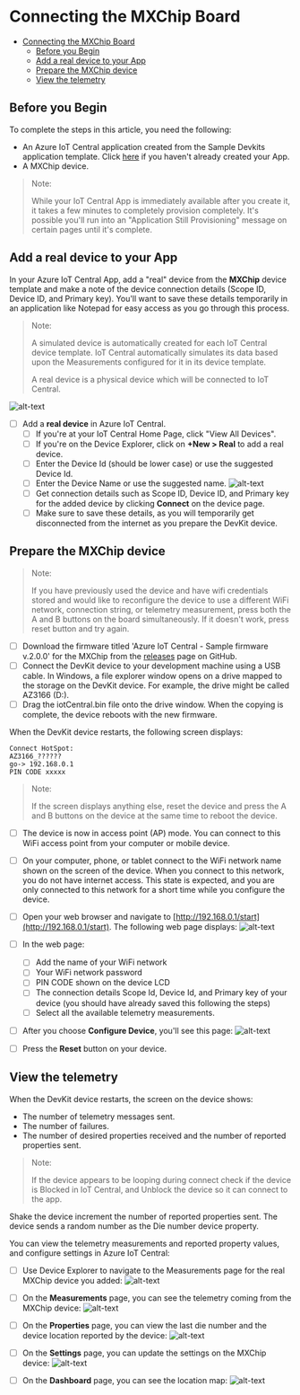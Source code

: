 # Connecting the MXChip Board

- [Connecting the MXChip Board](#connecting-the-mxchip-board)
  - [Before you Begin](#before-you-begin)
  - [Add a real device to your App](#add-a-real-device-to-your-app)
  - [Prepare the MXChip device](#prepare-the-mxchip-device)
  - [View the telemetry](#view-the-telemetry)

## Before you Begin

To complete the steps in this article, you need the following:

- An Azure IoT Central application created from the Sample Devkits application template. Click [here](/src/documentation/CreateYourFirstIoTCentralApp.MD) if you haven't already created your App.
- A MXChip device.

> Note:
> 
> While your IoT Central App is immediately available after you create it, it takes a few minutes to completely provision completely.  It's possible you'll run into an "Application Still Provisioning" message on certain pages until it's complete.

## Add a real device to your App

In your Azure IoT Central App, add a "real" device from the **MXChip** device template and make a note of the device connection details (Scope ID, Device ID, and Primary key).  You'll want to save these details temporarily in an application like Notepad for easy access as you go through this process.

> Note:
> 
> A simulated device is automatically created for each IoT Central device template.  IoT Central automatically simulates its data based upon the Measurements configured for it in its device template.
> 
> A real device is a physical device which will be connected to IoT Central.

![alt-text](src/images/IC-CreateRealDevice.png)

- [ ] Add a **real device** in Azure IoT Central.
    - [ ] If you're at your IoT Central Home Page, click "View All Devices".
    - [ ] If you're on the Device Explorer, click on **+New > Real** to add a real device.
    - [ ] Enter the Device Id (should be lower case) or use the suggested Device Id.
    - [ ] Enter the Device Name or use the suggested name.
    ![alt-text](src/images/add-device.png)
    - [ ] Get connection details such as Scope ID, Device ID, and Primary key for the added device by clicking **Connect** on the device page.
    - [ ] Make sure to save these details, as you will temporarily get disconnected from the internet as you prepare the DevKit device.

## Prepare the MXChip device

> Note:
> 
>  If you have previously used the device and have wifi credentials stored and would like to reconfigure the device to use a different WiFi network, connection string, or telemetry measurement, press both the A and B buttons on the board simultaneously. If it doesn't work, press reset button and try again.

- [ ] Download the firmware titled 'Azure IoT Central - Sample firmware v.2.0.0' for the MXChip from the [releases](https://github.com/Azure/iot-central-firmware/releases) page on GitHub.
- [ ] Connect the DevKit device to your development machine using a USB cable. In Windows, a file explorer window opens on a drive mapped to the storage on the DevKit device. For example, the drive might be called AZ3166 (D:).
- [ ] Drag the iotCentral.bin file onto the drive window. When the copying is complete, the device reboots with the new firmware.

When the DevKit device restarts, the following screen displays:

```text
Connect HotSpot:
AZ3166_??????
go-> 192.168.0.1 
PIN CODE xxxxx
```
> Note:
> 
> If the screen displays anything else, reset the device and press the A and B buttons on the device at the same time to reboot the device.

- [ ] The device is now in access point (AP) mode. You can connect to this WiFi access point from your computer or mobile device.

- [ ] On your computer, phone, or tablet connect to the WiFi network name shown on the screen of the device. When you connect to this network, you do not have internet access. This state is expected, and you are only connected to this network for a short time while you configure the device.

- [ ] Open your web browser and navigate to [http://192.168.0.1/start](http://192.168.0.1/start). The following web page displays:
    ![alt-text](src/images/mxchip-configpage.png)

- [ ] In the web page:
    - [ ] Add the name of your WiFi network
    - [ ] Your WiFi network password
    - [ ] PIN CODE shown on the device LCD
    - [ ] The connection details Scope Id, Device Id, and Primary key of your device (you should have already saved this following the steps)
    - [ ] Select all the available telemetry measurements.

- [ ] After you choose **Configure Device**, you'll see this page:
    ![alt-text](src/images/mxchip-deviceconfigured.png)

- [ ] Press the **Reset** button on your device.

## View the telemetry

When the DevKit device restarts, the screen on the device shows:

- The number of telemetry messages sent.
- The number of failures.
- The number of desired properties received and the number of reported properties sent.
> Note:
> 
> If the device appears to be looping during connect check if the device is Blocked in IoT Central, and Unblock the device so it can connect to the app.

Shake the device increment the number of reported properties sent. The device sends a random number as the Die number device property.

You can view the telemetry measurements and reported property values, and configure settings in Azure IoT Central:

- [ ] Use Device Explorer to navigate to the Measurements page for the real MXChip device you added:
    ![alt-text](src/images/mxchip-realdevicenew.png)

- [ ] On the **Measurements** page, you can see the telemetry coming from the MXChip device:
    ![alt-text](src/images/ic-devicetelemetrynew.png)

- [ ] On the **Properties** page, you can view the last die number and the device location reported by the device:
    ![alt-text](src/images/ic-devicepropertynew.png)

- [ ] On the **Settings** page, you can update the settings on the MXChip device:
    ![alt-text](src/images/ic-devicesettingsnew.png)

- [ ] On the **Dashboard** page, you can see the location map:
    ![alt-text](src/images/ic-devicedashboardnew.png)